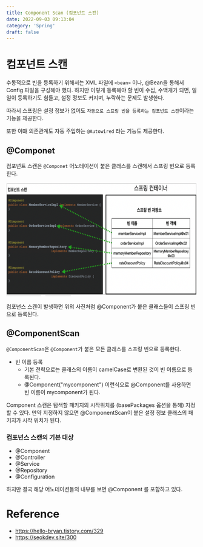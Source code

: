 ```yaml
---
title: Component Scan (컴포넌트 스캔)
date: 2022-09-03 09:13:04
category: 'Spring'
draft: false
---
```


# 컴포넌트 스캔

수동적으로 빈을 등록하기 위해서는 XML 파일에 `<bean>` 이나, @Bean을 통해서 Config 파일을 구성해야 했다. 하지만 이렇게 등록해야 할 빈이 수십, 수백개가 되면, 일일이 등록하기도 힘들고, 설정 정보도 커지며, 누락하는 문제도 발생한다.

따라서 스프링은 설정 정보가 없어도 `자동으로 스프링 빈을 등록하는 컴포넌트 스캔`이라는 기능을 제공한다.

또한 이떄 의존관계도 자동 주입하는 `@Autowired` 라는 기능도 제공한다.

## @Componet

컴포넌트 스캔은 `@Componet` 어노테이션이 붙은 클래스를 스캔해서 스프링 빈으로 등록한다.

<p align="center"><img src="1.png" height="300px" width="600px"></p>

컴포넌스 스캔이 발생하면 위의 사진처럼 @Component가 붙은 클래스들이 스프링 빈으로 등록된다.

## @ComponentScan

`@ComponentScan`은 `@Component`가 붙은 모든 클래스를 스프링 빈으로 등록한다.

- 빈 이름 등록
  - 기본 전략으로는 클래스의 이름이 camelCase로 변환된 것이 빈 이름으로 등록된다.
  - @Component("mycomponent") 이런식으로 @Component를 사용하면 빈 이름이 mycomponent가 된다.

Component 스캔은 탐색할 패키지의 시작위치를 (basePackages 옵션을 통해) 지정할 수 있다. 만약 지정하지 않으면 @ComponentScan이 붙은 설정 정보 클래스의 패키지가 시작 위치가 된다.

### 컴포넌스 스캔의 기본 대상

- @Component
- @Controller
- @Service
- @Repository
- @Configuration

하지만 결국 해당 어노테이션들의 내부를 보면 @Component 를 포함하고 있다.

# Reference

- https://hello-bryan.tistory.com/329
- https://seokdev.site/300
